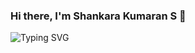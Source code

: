 ### Hi there, I'm Shankara Kumaran S 👋

<img src ="https://readme-typing-svg.herokuapp.com?font=Montserrat&color=24F7F4&size=24&lines=Hey+there,+I'm+Shankara+Kumaran;I'm+an+AI+Engineer.;An+AI+Developer+!.;" alt="Typing SVG" >

<!--
**SSK14031998/SSK14031998** is a ✨ _special_ ✨ repository because its `README.md` (this file) appears on your GitHub profile.

Here are some ideas to get you started:

- 🔭 I’m currently working on ...
- 🌱 I’m currently learning ...
- 👯 I’m looking to collaborate on ...
- 🤔 I’m looking for help with ...
- 💬 Ask me about ...
- 📫 How to reach me: ...
- 😄 Pronouns: ...
- ⚡ Fun fact: ...
-->
